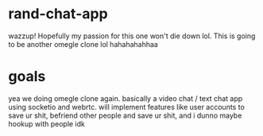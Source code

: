 # rand-chat-app

wazzup! Hopefully my passion for this one won't die down lol. This is going to be another omegle clone lol hahahahahhaa


# goals
yea we doing omegle clone again. basically a video chat / text chat app using socketio and webrtc. will implement features like user accounts to save ur shit, befriend other people and save ur shit, and i dunno maybe hookup with people idk
